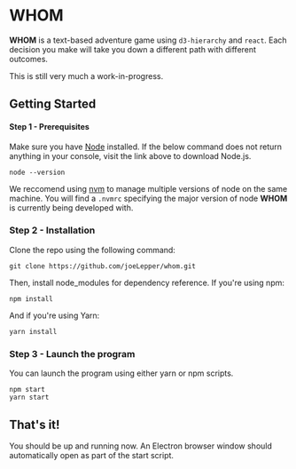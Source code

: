# WHOM

__WHOM__ is a text-based adventure game using `d3-hierarchy` and `react`. Each decision you make will take you down a different path with different outcomes.

This is still very much a work-in-progress.

## Getting Started

#### Step 1 - Prerequisites

Make sure you have [Node](https://nodejs.org/en/download/) installed. If the below command does not return anything in your console, visit the link above to download Node.js.

    node --version

We reccomend using [nvm](https://github.com/creationix/nvm) to manage multiple versions of node on the same machine. You will find a `.nvmrc` specifying the major version of node __WHOM__ is currently being developed with.

### Step 2 - Installation

Clone the repo using the following command:

    git clone https://github.com/joeLepper/whom.git

Then, install node_modules for dependency reference. If you're using npm:

    npm install

And if you're using Yarn:

    yarn install

### Step 3 - Launch the program

You can launch the program using either yarn or npm scripts.

    npm start
    yarn start

## That's it!

You should be up and running now. An Electron browser window should automatically open as part of the start script.

